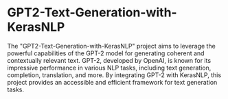 # GPT2-Text-Generation-with-KerasNLP

The "GPT2-Text-Generation-with-KerasNLP" project aims to leverage the powerful capabilities of the GPT-2 model for generating coherent and contextually relevant text. GPT-2, developed by OpenAI, is known for its impressive performance in various NLP tasks, including text generation, completion, translation, and more. By integrating GPT-2 with KerasNLP, this project provides an accessible and efficient framework for text generation tasks.
